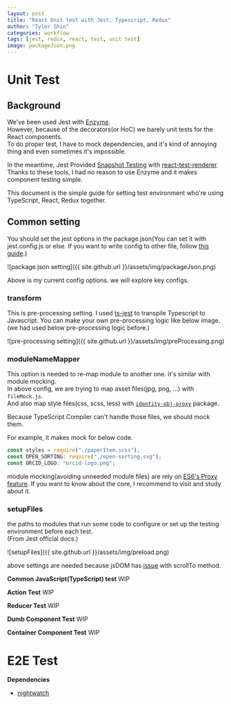 ```yaml
---
layout: post
title: "React Unit test with Jest, Typescript, Redux"
author: "Tylor Shin"
categories: workflow
tags: [jest, redux, react, test, unit test]
image: packageJson.png
---
```


# Unit Test

## Background
We've been used Jest with [Enzyme](https://github.com/airbnb/enzyme).  
However, because of the decorators(or HoC) we barely unit tests for the React components.  
To do proper test, I have to mock dependencies, and it's kind of annoying thing and even sometimes it's impossible.  

In the meantime, Jest Provided [Snapshot Testing](https://jestjs.io/docs/en/snapshot-testing) with [react-test-renderer](https://reactjs.org/docs/test-renderer.html).  
Thanks to these tools, I had no reason to use Enzyme and it makes component testing simple.

This document is the simple guide for setting test environment who're using TypeScript, React, Redux together.  


## Common setting
You should set the jest options in the package.json(You can set it with jest.config.js or else. If you want to write config to other file, follow [this guide](https://jestjs.io/docs/en/configuration.html).)  

![package.json setting]({{ site.github.url }}/assets/img/packageJson.png)

Above is my current config options. we will explore key configs.  

### transform  
This is pre-processing setting. I used [ts-jest](https://github.com/kulshekhar/ts-jest) to transpile Typescript to Javascript.  You can make your own pre-processing logic like below image.(we had used below pre-processing logic before.)  

![pre-processing setting]({{ site.github.url }}/assets/img/preProcessing.png)


### moduleNameMapper  
This option is needed to re-map module to another one. it's similar with module mocking.  
In above config, we are trying to map asset files(jpg, png, ...) with `fileMock.js`.  
And also map style files(css, scss, less) with [`identity-obj-proxy`](https://github.com/keyanzhang/identity-obj-proxy) package.  

Because TypeScript Compiler can't handle those files, we should mock them.

For example, it makes mock for below code.
```js
const styles = require("./paperItem.scss");
const OPEN_SORTING: require("./open-sorting.svg");
const ORCID_LOGO: "orcid-logo.png";
```

module mocking(avoiding unneeded module files) are rely on [ES6's Proxy feature](https://developer.mozilla.org/ko/docs/Web/JavaScript/Reference/Global_Objects/Proxy). If you want to know about the core, I recommend to visit and study about it.  

### setupFiles
the paths to modules that run some code to configure or set up the testing environment before each test.  
(From Jest official docs.)

![setupFiles]({{ site.github.url }}/assets/img/preload.png)

above settings are needed because jsDOM has [issue](https://github.com/geelen/react-snapshot/issues/93) with scrollTo method.


**Common JavaScript(TypeScript) test**
WIP

**Action Test**
WIP

**Reducer Test**
WIP

**Dumb Component Test**
WIP

**Container Component Test**
WIP

# E2E Test
**Dependencies**
- [nightwatch](http://nightwatchjs.org/)
